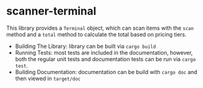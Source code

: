 # scanner-terminal
This library provides a `Terminal` object, which can scan items with the `scan` method and a `total` method to calculate the total based on pricing tiers.

* Building The Library: library can be built via `cargo build` 
* Running Tests: most tests are included in the documentation, however, both the regular unit tests and documentation tests can be run via `cargo test`.
* Building Documentation: documentation can be build with `cargo doc` and then viewed in `target/doc`
